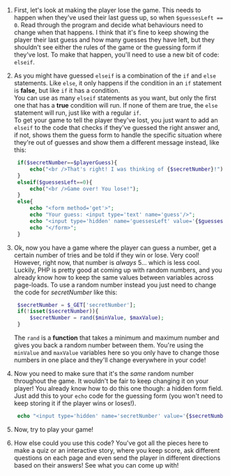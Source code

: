 1. First, let's look at making the player lose the game. This needs to happen when they've used their last guess up, so when `$guessesLeft == 0`. Read through the program and decide what behaviours need to change when that happens. I think that it's fine to keep showing the player their last guess and how many guesses they have left, but they shouldn't see either the rules of the game or the guessing form if they've lost. To make that happen, you'll need to use a new bit of code: `elseif`.

2. As you might have guessed `elseif` is a combination of the `if` and `else` statements. Like `else`, it only happens if the condition in an `if` statement is **false**, but like `if` it has a condition.  
   You can use as many `elseif` statements as you want, but only the first one that has a **true** condition will run. If none of them are true, the `else` statement will run, just like with a regular `if`.  
   To get your game to tell the player they've lost, you just want to add an `elseif` to the code that checks if they've guessed the right answer and, if not, shows them the guess form to handle the specific situation where they're out of guesses and show them a different message instead, like this:

   ```php
    if($secretNumber==$playerGuess){
        echo("<br />That's right! I was thinking of {$secretNumber}!");
    }
    elseif($guessesLeft==0){
        echo("<br />Game over! You lose!");
    }
    else{
        echo "<form method='get'>";
        echo "Your guess: <input type='text' name='guess'/>";
        echo "<input type='hidden' name='guessesLeft' value='{$guessesLeft}'/>";
        echo "</form>";   
    }
   ```

3. Ok, now you have a game where the player can guess a number, get a certain number of tries and be told if they win or lose. Very cool! However, right now, that number is _always_ 5... which is less cool. Luckily, PHP is pretty good at coming up with random numbers, and you already know how to keep the same values between variables across page-loads. To use a random number instead you just need to change the code for _secretNumber_ like this:

   ```php
    $secretNumber = $_GET['secretNumber'];
    if(!isset($secretNumber)){
        $secretNumber = rand($minValue, $maxValue);
    }
   ```

   The `rand` is a **function** that takes a minimum and maximum number and gives you back a random number between them. You're using the `minValue` and `maxValue` variables here so you only have to change those numbers in one place and they'll change everywhere in your code!

4. Now you need to make sure that it's the _same_ random number throughout the game. It wouldn't be fair to keep changing it on your player! You already know how to do this one though: a hidden form field. Just add this to your `echo` code for the guessing form \(you won't need to keep storing it if the player wins or loses!\).

   ```php
    echo "<input type='hidden' name='secretNumber' value='{$secretNumber}'/>";
   ```

5. Now, try to play your game!
6. How else could you use this code? You've got all the pieces here to make a quiz or an interactive story, where you keep score, ask different questions on each page and even send the player in different directions based on their answers! See what you can come up with!



